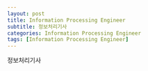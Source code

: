 ```yaml
---
layout: post
title: Information Processing Engineer
subtitle: 정보처리기사
categories: Information Processing Engineer
tags: [Information Processing Engineer]
---
```


정보처리기사